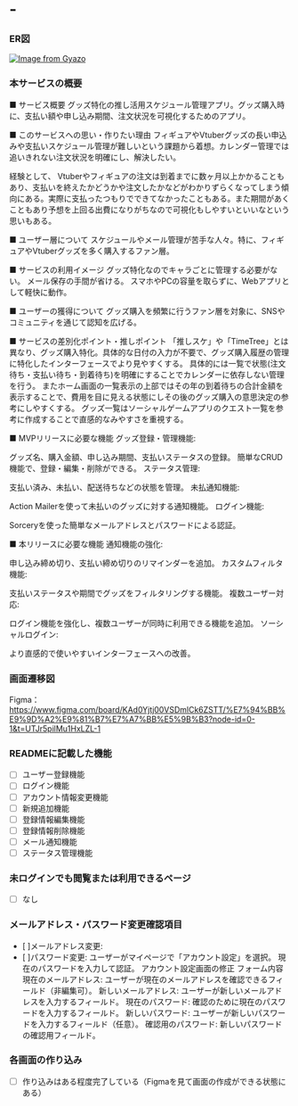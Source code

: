 # -
### ER図
[![Image from Gyazo](https://i.gyazo.com/a5651423e244c5f0cfc600720b463cf0.png)](https://gyazo.com/a5651423e244c5f0cfc600720b463cf0)

### 本サービスの概要
■ サービス概要
グッズ特化の推し活用スケジュール管理アプリ。グッズ購入時に、支払い額や申し込み期間、注文状況を可視化するためのアプリ。

■ このサービスへの思い・作りたい理由
フィギュアやVtuberグッズの長い申込みや支払いスケジュール管理が難しいという課題から着想。カレンダー管理では追いきれない注文状況を明確にし、解決したい。

経験として、
Vtuberやフィギュアの注文は到着までに数ヶ月以上かかることもあり、支払いを終えたかどうかや注文したかなどがわかりずらくなってしまう傾向にある。実際に支払ったつもりでできてなかったこともある。また期間があくこともあり予想を上回る出費になりがちなので可視化もしやすいといいなという思いもある。

■ ユーザー層について
スケジュールやメール管理が苦手な人々。特に、フィギュアやVtuberグッズを多く購入するファン層。

■ サービスの利用イメージ
グッズ特化なのでキャラごとに管理する必要がない。
メール保存の手間が省ける。
スマホやPCの容量を取らずに、Webアプリとして軽快に動作。

■ ユーザーの獲得について
グッズ購入を頻繁に行うファン層を対象に、SNSやコミュニティを通じて認知を広げる。

■ サービスの差別化ポイント・推しポイント
「推しスケ」や「TimeTree」とは異なり、グッズ購入特化。具体的な日付の入力が不要で、グッズ購入履歴の管理に特化したインターフェースでより見やすくする。
具体的には一覧で状態(注文待ち・支払い待ち・到着待ち)を明確にすることでカレンダーに依存しない管理を行う。
またホーム画面の一覧表示の上部ではその年の到着待ちの合計金額を表示することで、費用を目に見える状態にしその後のグッズ購入の意思決定の参考にしやすくする。
グッズ一覧はソーシャルゲームアプリのクエスト一覧を参考に作成することで直感的なみやすさを重視する。


■ MVPリリースに必要な機能
グッズ登録・管理機能:

グッズ名、購入金額、申し込み期間、支払いステータスの登録。
簡単なCRUD機能で、登録・編集・削除ができる。
ステータス管理:

支払い済み、未払い、配送待ちなどの状態を管理。
未払通知機能:

Action Mailerを使って未払いのグッズに対する通知機能。
ログイン機能:

Sorceryを使った簡単なメールアドレスとパスワードによる認証。

■ 本リリースに必要な機能
通知機能の強化:

申し込み締め切り、支払い締め切りのリマインダーを追加。
カスタムフィルタ機能:

支払いステータスや期間でグッズをフィルタリングする機能。
複数ユーザー対応:

ログイン機能を強化し、複数ユーザーが同時に利用できる機能を追加。
ソーシャルログイン:

より直感的で使いやすいインターフェースへの改善。


### 画面遷移図
Figma：https://www.figma.com/board/KAd0Yjtj00VSDmlCk6ZSTT/%E7%94%BB%E9%9D%A2%E9%81%B7%E7%A7%BB%E5%9B%B3?node-id=0-1&t=UTJr5pilMu1HxLZL-1

### READMEに記載した機能
- [ ] ユーザー登録機能
- [ ] ログイン機能
- [ ] アカウント情報変更機能
- [ ] 新規追加機能
- [ ] 登録情報編集機能
- [ ] 登録情報削除機能
- [ ] メール通知機能
- [ ] ステータス管理機能

### 未ログインでも閲覧または利用できるページ
- [ ] なし

### メールアドレス・パスワード変更確認項目
- [ ]メールアドレス変更:
- [ ]パスワード変更:
ユーザーがマイページで「アカウント設定」を選択。
現在のパスワードを入力して認証。
アカウント設定画面の修正
フォーム内容
現在のメールアドレス: ユーザーが現在のメールアドレスを確認できるフィールド（非編集可）。
新しいメールアドレス: ユーザーが新しいメールアドレスを入力するフィールド。
現在のパスワード: 確認のために現在のパスワードを入力するフィールド。
新しいパスワード: ユーザーが新しいパスワードを入力するフィールド（任意）。
確認用のパスワード: 新しいパスワードの確認用フィールド。


### 各画面の作り込み
- [ ] 作り込みはある程度完了している（Figmaを見て画面の作成ができる状態にある）